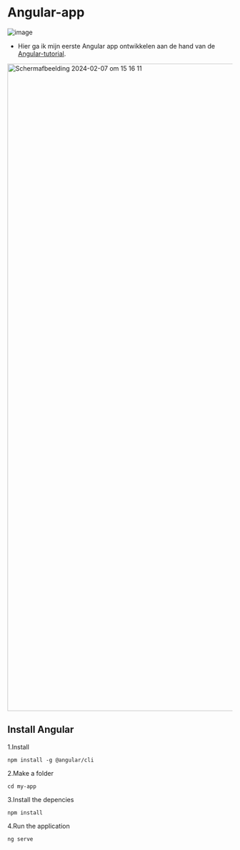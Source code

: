 # Angular-app

![image](https://github.com/JalalToufik/Abovo/assets/112856590/ac0b23fb-e5b3-45de-923a-4c5d2b4e270c)

* Hier ga ik mijn eerste Angular app ontwikkelen aan de hand van de [Angular-tutorial](https://angular.dev/tutorials/first-app).

<img width="1450" alt="Scherm­afbeelding 2024-02-07 om 15 16 11" src="https://github.com/JalalToufik/Angular-app/assets/112856590/16ffa75c-f499-48fa-86bb-ea68e9624e75">


  ## Install Angular

1.Install  

`npm install -g @angular/cli`

2.Make a folder

`cd my-app`

3.Install the depencies

`npm install`

4.Run the application

`ng serve`
